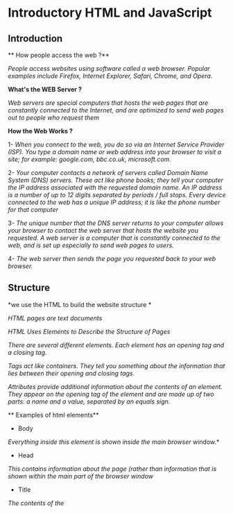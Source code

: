 # Introductory HTML and JavaScript
## Introduction 

** How people access the web ?**

*People access websites using
software called a web browser.
Popular examples include
Firefox, Internet Explorer, Safari,
Chrome, and Opera.*

**What's the WEB Server ?**

*Web servers are special
computers that hosts the web pages that are constantly
connected to the Internet, and
are optimized to send web pages
out to people who request them*

**How the Web Works ?**

1- *When you connect to the web,
you do so via an Internet Service
Provider (ISP). You type a
domain name or web address
into your browser to visit a site;
for example: google.com,
bbc.co.uk, microsoft.com.*

2- *Your computer contacts a
network of servers called
Domain Name System (DNS)
servers. These act like phone
books; they tell your computer
the IP address associated with
the requested domain name.
An IP address is a number
of up to 12 digits separated
by periods / full stops. Every
device connected to the web
has a unique IP address; it is
like the phone number for that computer*

3- *The unique number that the
DNS server returns to your
computer allows your browser
to contact the web server
that hosts the website you
requested. A web server is a
computer that is constantly
connected to the web, and is set
up especially to send web pages
to users.*

4- *The web server then sends the
page you requested back to your
web browser.*


## Structure 

*we use the HTML to build the website structure *

*HTML pages are text documents*

*HTML Uses Elements
to Describe the
Structure of Pages* 

*There are several different elements. Each
element has an opening tag and a closing tag.*

*Tags act like containers. They tell you
something about the information that lies
between their opening and closing tags.*

*Attributes provide additional information
about the contents of an element. They appear
on the opening tag of the element and are
made up of two parts: a name and a value,
separated by an equals sign.*

** Examples of html elements**

* Body

 *Everything inside this element is
shown inside the main browser*
window.*
*  Head

 *This contains information
about the page (rather than
information that is shown within
the main part of the browser
window*
* Title

 *The contents of the <title>
element are either shown in the
top of the browser, above where
you usually type in the URL of
the page you want to visit, or
on the tab for that page (if your
browser uses tabs to allow you
to view multiple pages at the
same time).*

**How to create web page on your PC?**

*To create your first web page on
a PC, start up Notepad. You can
find this by going to:*

* Start
All Programs (or Programs)
Accessories
Notepad
* Type the code on the notepad.

* Go to the File menu and select
Save as... You will need to save
the file somewhere you can
remember. If you like, you could
create a folder for any examples
that you try out from this book.
*Save this file as first-test.
html. Make sure that the Save
as type drop down has All Files
selected.
* Next, start your web browser,
go to the File menu, and select
Open. You should browse to the
file that you just created, select
it and click on the Open button.

## Extra Markup
 *we have several different versions of HTML, so each
web page should begin with a
DOCTYPE declaration to tell a
browser which version of HTML
the page is using (although
browsers usually display the
page even if it is not included).*

 * HTML5
 * HTML 4
 * Transitional XHTML 1.0
 * Strict XHTML 1.0
 * XML Declaration

**Comments in HTML**

*We use < !-- --> to add comments, Which  is a good idea to add
comments to your code because,
no matter how familiar you
are with the page at the time
of writing it, when you come
back to it later (or if someone
else needs to look at the code),
comments will make it much
easier to understand, Although comments are not
visible to users in the main
browser window, they can be
viewed by anyone who looks at
the source code behind the page.*

**ID Attribute**

*Every HTML element can carry
the id attribute. It is used to
uniquely identify that element
from other elements on the
page. Its value should start with
a letter or an underscore (not a
number or any other character).
It is important that no two
elements on the same page
have the same value for their id
attributes (otherwise the value is
no longer unique),For example,
you might want to assign one
paragraph within the page
(perhaps a paragraph containing
a pull quote) a different style
than all of the other paragraphs,The id attribute is known as a
global attribute because it can
be used on any element*

** Class Attribute**

*Every HTML element can
also carry a class attribute.
Sometimes, rather than uniquely
identifying one element within
a document, you will want a
way to identify several elements
as being different from the
other elements on the page.
For example, you might have
some paragraphs of text that
contain information that is more
important than others and want
to distinguish these elements, or
you might want to differentiate
between links that point to other
pages on your own site and links
that point to external sites.
To do this you can use the
class attribute. Its value
should describe the class it
belongs to*

**Block Elements**

*Elements will always
appear to start on a new line in
the browser window*

*Examples of block elements are:*

< h1> , < p>, < ul>, and < li>.

**Inline Eleme nts**

*elements will always
appear to continue on the
same line as their neighbouring
elements*

*Examples of inline elements are
< a>, < b>, < em>, and < img>*

**Grouping Text & Elements In a Block**

### `<div>`
*The `<div>` element allows you to
group a set of elements together
in one block-level box.
For example, you might create
a `<div>` element to contain all
of the elements for the header
of your site (the logo and the
navigation), or you might create
a `<div>` element to contain
comments from visitors, In a browser, the contents of
the `<div>` element will start on
a new line, but other than this
it will make no difference to the
presentation of the page.*

**Grouping Text & Elements Inline**

*`<span>`*

The `<span>` element acts like
an inline equivalent of the <div>
element. It is used to either:

1. Contain a section of text
where there is no other suitable
element to differentiate it from
its surrounding text

2. Contain a number of inline
elements

**IFrames**

`<iframe>`

*An iframe is like a little window
that has been cut into your
page — and in that window you
can see another page. The term
iframe is an abbreviation of inline
frame.
One common use of iframes
(that you may have seen on
various websites) is to embed
a Google Map into a page. The
content of the iframe can be any
html page (either located on the
same server or anywhere else on
the web).*

**`<meta>`**

*The `<meta>` element lives
inside the `<head>` element and
contains information about that
web page.
It is not visible to users but
fulfills a number of purposes
such as telling search engines
about your page, who created
it, and whether or not it is time
sensitive. (If the page is time
sensitive, it can be set to expire.)*

**Escape characters are used to include special
characters in your pages such as <, >, and ©.**



## HTML5 Layout 
*HTML5 introduces a new set of elements that allow you to divide up the
parts of a page. The names of these elements indicate the kind of content
you will find in them. They are still subject to change, but that has not
stopped many web page authors using them already*

** Headers & Footers `<header>` `<footer>` **

*The `<header>` and `<footer>` elements can be used for:*

* The main header or footer
that appears at the top or
bottom of every page on the
site.

* A header or footer for an
individual `<article>` or
`<section>` within the page

**Navigation `<nav>`**

*The `<nav>` element is used to
contain the major navigational
blocks on the site such as the
primary site navigation.*

**Articles `<article>`**


*The `<article>` element acts as
a container for any section of a
page that could stand alone and
potentially be syndicated.
This could be an individual
article or blog entry, a comment
or forum post, or any other
independent piece of content.
If a page contains several articles
(or even summaries of several
articles), then each individual
article would live inside its own
`<article>` element.
The `<article>` elements can
even be nested inside each
other. For example, a blog post
might live inside one `<article>`
element and each comment on
the article could live inside its
own child `<article>` element.*

**Asides `<aside>`**

*The <aside> element has two
purposes, depending on whether
it is inside an <article>
element or not.*

- When the <aside> element
is used inside an <article>
element, it should contain
information that is related to the
article but not essential to its
overall meaning. For example, a
pullquote or glossary might be
considered as an aside to the
article it relates to.

- When the <aside> element is
used outside of an <article>
element, it acts as a container
for content that is related to
the entire page. For example,
it might contain links to other
sections of the site, a list of
recent posts, a search box, or
recent tweets by the author.

**Sections `<section>`**

*The `<section>` element groups
related content together, and
typically each section would
have its own heading*

**Heading Groups `<hgroup>`**

*The purpose of the `<hgroup>`
element is to group together a
set of one or more `<h1>` through
`<h6>` elements so that they are
treated as one single heading*

**Figures `<figure>` `<figcaption>`**

*It can be used
to contain any content that is
referenced from the main flow of
an article (not just images).*

*Examples of usage include:*
* Images

* Videos
* Graphs
* Diagrams
* Code samples
* Text that supports the main
body of an article

***The `<figure>` element should
also contain a `<figcaption>`
element which provides a text
decription for the content of
the `<figure>` element. In
this example, you can see a
`<figure>` has been added inside
the `<article>` element.***

**Sectioning Elements `<div>`**

*the `<div>` element
will remain an important way to
group together related elements,
because you should not be using
these new elements that you
have just met for purposes other
than those explicitly stated.*

**Linking Around Block-Level Elements**

*HTML5 allows web page authors
to place an `<a>` element around
a block level element that
contains child elements. This
allows you to turn an entire block
into a link.*


**Helping Older Browsers Understand**

*Older browsers that do not
know the new HTML5 elements
will automatically treat them as
inline elements. Therefore, to
help older browsers, you should
include the line of CSS " `header, section, footer, aside, nav, article, figure
{
display: block;}` "which states which new
elements should be rendered as
block-level elements.*

*Also, IE9 was the first version of
Internet Explorer to allow CSS
rules to be associated with these
new HTML5 layout elements.
In order to style these elements
using earlier versions of IE, yo
need to use a simple JavaScript
known as the HTML5 shiv or
HTML5 shim.*

*You do not need to understand
JavaScript to use it. You can
just link to a copy that Google
hosts on its servers. It should
be placed inside a conditional
comment which checks if the
browser version is less than
(hence the lt) IE9.*

*Unfortunately, this workaround
does require that anyone using
IE8 or earlier versions of IE
has JavaScript enabled in their
browser. If they do not have
JavaScript enabled then they will
not be able to see the content of
these HTML5 elements.*

## Process and Design
*Every website should be designed for the
target audience—not just for yourself or the
site owner. It is therefore very important to
understand who your target audience is.*

**So you have get answers for these Questions**

*Target Audience: individuals*

* What is the age range of your target audience?
* Will your site appeal to more women or men? What is the mix?
* Which country do your visitors live in?
* Do they live in urban or rural areas?
* What is the average income of visitors?
* What level of education do they have?
* What is their marital or family status?
* What is their occupation?
* How many hours do they work per week?
* How often do they use the web?
* What kind of device do they use to acces web pages?

*Target Audience: Companies*

* What is the size of the company or relevant department?
* What is the position of people in the company who visit your site?
* Will visitors be using the site for themselves or for someone else?
* How large is the budget they control?


**Why People Visit YOUR Website?**

*Now that you know who your visitors are, you
need to consider why they are coming. While
some people will simply chance across your
website, most will visit for a specific reason.*

*To help determine why people
are coming to your website,
there are two basic categories of
questions you can ask:*

1: The first attempts to discover
the underlying motivations for
why visitors come to the site.

2: The second examines the
specific goals of the visitors.
These are the triggers making
them come to the site now.

**What Your Visitors are Trying to Achieve?**

*It is unlikely that you will be able to list every
reason why someone visits your site but you
are looking for key tasks and motivations. This
information can help guide your site designs*


**What Information Your Visitors Need?**

*You know who is coming to your site and why
they are coming, so now you need to work out
what information they need in order to achieve
their goals quickly and effectively,Here are some questions to help
you decide what information to
provide for visitors to your site*

* Will visitors be familiar with
your subject area / brand
or do you need to introduce
yourself?
* Will they be familiar with
the product / service /
information you are covering
or do they need background
information on it?
* What are the most important
features of what you are
offering?
* What is special about what
you offer that differentiates
you from other sites that offer
something similar?
* Once people have achieved
the goal that sent them to
your site, are there common
questions people ask about
this subject area?


**How Often People Will Visit Your Site?**

*Some sites benefit from being updated more
frequently than others. Some information (such
as news) may be constantly changing, while
other content remains relatively static.*

*A website about fashion trends
will need to change a lot more
frequently than one that is
promoting a service that people
do not buy regularly (such as
domestic plumbing or double
glazing).*

**Site Maps**

*it aims to create a diagram
of the pages that will be used
to structure the site.*

*To help you decide what
information should go on each
page, you can use a technique
called card sorting.*

*The groups of information are
then turned into the diagram
that is known as the site map*


**WireFrames**

*A wireframe is a simple sketch of the key
information that needs to go on each page of a
site. It shows the hierarchy of the information
and how much space it might require.*


**Visual hierarchy**

*Most web users do not read entire pages. Rather, they skim to find
information. You can use contrast to create a visual hierarchy that gets
across your key message and helps users find what they are looking for, To do that you shoud focus on:*
* Color
* size
* style

**grouping and Similarity**
*When making sense of a design, we tend to organize visual elements
into groups. Grouping related pieces of information together can make a
design easier to comprehend. Here are some ways this can be achieved*

- Proximity
- Closure
- Continuance
- White Space
- color
- Borders

## The ABC Of Programming

### What's Java Script ?
*A script is a series of instructions that a
computer can follow to achieve a goal.*

**WRITING A SCRIPT**

*To write a script, you need to first
state your goal and then list the
tasks that need to be completed in
order to achieve it.*

*Start with the big picture of what
you want to achieve, and break
that down into smaller steps.*

* DEFINE THE GOAL

 *First, you need to define the task you want to
achieve. You can think of this as a puzzle for the
computer to solve.* 

* DESIGN THE SCRIPT

 *To design a script you split the goal out into a series
of tasks that are going to be involved in solving this
puzzle. This can be represented using a flowchart.
You can then write down individual steps that the
computer needs to perform in order to complete
each individual task (and any information it needs to
perform the task), rather like writing a recipe that it
can follow.*
* CODE EACH STEP

 *Each of the steps needs to be written in a
programming language that the compu ter
understands. In our case, this is JavaScript.
As tempting as it can be to start coding straight
away, it pays to spend time designing your script
before you start writing it*

**How computer fit with world around it ?**
 * COMPUTERS CREATE MODELS OF THE WORLD USING DATA
 * computer use objects to represent physical things
 * each object has proberties that Provide us with Info about object 
 , method that perform tasks using the proberties of objects,events which is triggered when the user intract with the copmuter .


 *browsers use HTML to create a model for the web page and each elements creates its owen node "which a kinde of the object"*

*to make web pages ineractive you should write code the uses the browser's model for web page* 


## how do write java script file for web pages?

*there are three layers form the basis of a popular
approach to building web pages called
progressive enhancement.*

* CONTENT LAYER 

 *This is where the content of
the page lives. The HTML gives
the page structure and adds
semantics. *

* PRESENTATION LAYER 

 *The CSS enhances the HTML
page with rules that state how
the HTML content is presented
(backgrounds, borders, box
dimensions, colors, fonts, etc*

* BEHAVIOR LAYER 

 *This is where we can change
how the page behaves, adding
interactivity. We will aim to keep
as much of our JavaScript as
possible in separate files. *

*JavaScript is written in plain text, just like HTML and CSS, so you do not
need any new tools to write a script*

*When you want to use JavaScript with a web page, you use the HTML
`<script>` element to tell the browser it is coming across a script.
Its src attribute tells people where the JavaScript file is stored.*

*You may see JavaScript in the HTML between
opening `<script>` and closing `</script>` tags
(but it is better to put scripts in their own files)*


         ****         ***           ***